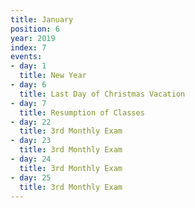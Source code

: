```yaml
---
title: January
position: 6
year: 2019
index: 7
events:
- day: 1
  title: New Year
- day: 6
  title: Last Day of Christmas Vacation
- day: 7
  title: Resumption of Classes
- day: 22
  title: 3rd Monthly Exam
- day: 23
  title: 3rd Monthly Exam
- day: 24
  title: 3rd Monthly Exam
- day: 25
  title: 3rd Monthly Exam
---
```


